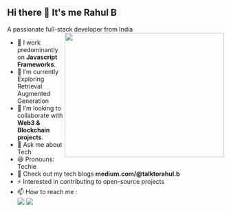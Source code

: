 ## Hi there 👋 It's me Rahul B

A passionate full-stack developer from India
<img align="right" width="370" height="290" src="https://i.pinimg.com/originals/47/f0/34/47f0342cec72b800463bf003eac1257e.gif">
- 🔭 I work predominantly on **Javascript Frameworks**.                                               
- 🌱 I’m currently Exploring Retrieval Augmented Generation
- 👯 I’m looking to collaborate with **Web3 & Blockchain projects**.
- 💬 Ask me about Tech
- 😄 Pronouns: Techie
- 🤔 Check out my tech blogs
   **medium.com/@talktorahul.b**
- ⚡ Interested in contributing to open-source projects
- 📫 How to reach me :
<br /> [<img src="https://img.shields.io/badge/Twitter-1DA1F2?style=for-the-badge&logo=twitter&logoColor=white" />](https://x.com/RahulBoopalraj) [<img src="https://img.shields.io/badge/LinkedIn-0077B5?style=for-the-badge&logo=linkedin&logoColor=white" />](https://www.linkedin.com/in/rahlb/)

